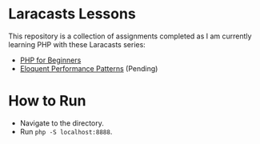 # Laracasts Lessons

This repository is a collection of assignments completed as I am currently learning PHP with these Laracasts series:
- [PHP for Beginners](https://laracasts.com/series/php-for-beginners-2023-edition)
- [Eloquent Performance Patterns](https://laracasts.com/series/eloquent-performance-patterns) (Pending)

# How to Run
- Navigate to the directory.
- Run `php -S localhost:8888`.
